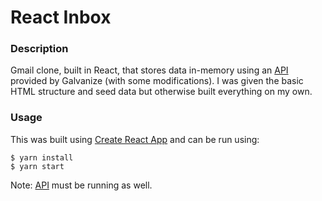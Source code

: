 # React Inbox

### Description

Gmail clone, built in React, that stores data in-memory using an [API](https://github.com/JBallin/g-api) provided by Galvanize (with some modifications). I was given the basic HTML structure and seed data but otherwise built everything on my own.

### Usage

This was built using [Create React App](https://github.com/facebook/create-react-app) and can be run using:

```shell
$ yarn install
$ yarn start
```

Note: [API](https://github.com/JBallin/g-api) must be running as well.
